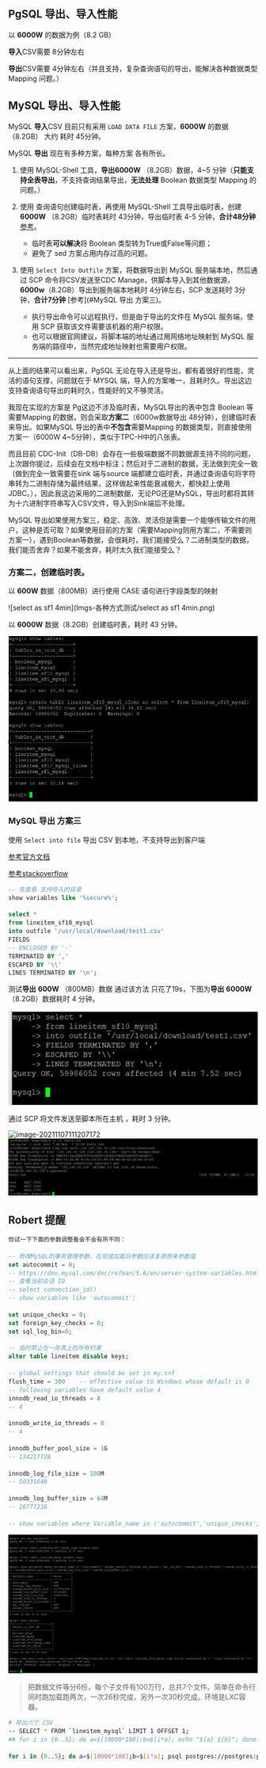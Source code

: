 

## PgSQL **导出、导入**性能

以 **6000W** 的数据为例（8.2 GB）

**导入**CSV需要  8分钟左右

**导出**CSV需要 4分钟左右（并且支持，复杂查询语句的导出，能解决各种数据类型Mapping 问题。）



## MySQL **导出、导入**性能

MySQL **导入**CSV 目前只有采用 `LOAD DATA FILE` 方案，**6000W** 的数据（8.2GB） 大约 耗时 45分钟。

MySQL **导出** 现在有多种方案，每种方案 各有所长。

1.  使用 MySQL-Shell 工具，**导出6000W** （8.2GB）数据，4~5 分钟（**只能支持全表导出**，不支持查询结果导出，**无法处理** Boolean 数据类型 Mapping 的问题。）
2.  使用 查询语句创建临时表，再使用 MySQL-Shell 工具导出临时表，创建**6000W**  （8.2GB）临时表耗时 43分钟，导出临时表 4-5 分钟，**合计48分钟** [参考](#方案二，创建临时表。)。

    -   临时表**可以解决**将 Boolean 类型转为True或False等问题；
    -   避免了 sed 方案占用内存过高的问题。
3.  使用 `Select Into Outfile` 方案，将数据导出到 MySQL 服务端本地，然后通过 SCP 命令将CSV发送至CDC Manage，供脚本导入到其他数据源，**6000w**（8.2GB）导出到服务端本地耗时 4分钟左右，SCP 发送耗时 3分钟，**合计7分钟** [参考](#MySQL 导出 方案三)。
    -   执行导出命令可以远程执行，但是由于导出的文件在 MySQL 服务端，使用 SCP 获取该文件需要该机器的用户权限。
    -   也可以根据官网建议，将脚本端的地址通过用网络地址映射到 MySQL 服务端的路径中，当然完成地址映射也需要用户权限。



---

从上面的结果可以看出来，PgSQL 无论在导入还是导出，都有着很好的性能，灵活的语句支撑，问题就在于 MYSQL 端，导入的方案唯一，且耗时久。导出这边支持查询语句导出的耗时久，性能好的又不够灵活。

我现在实现的方案是 Pg这边不涉及临时表，MySQL导出的表中包含 Boolean 等需要Mapping 的数据，则会采取**方案二**（6000w数据导出 48分钟），创建临时表来导出。如果MySQL 导出的表中**不包含**需要Mapping 的数据类型，则直接使用方案一（6000W 4~5分钟），类似于TPC-H中的八张表。

而且目前 CDC-Init（DB-DB）会存在一些极端数据不同数据源支持不同的问题，上次跟你提过，后续会在文档中标注；然后对于二进制的数据，无法做到完全一致（做到完全一致需要在sink 端与source 端都建立临时表，并通过查询语句将字符串转为二进制存储为最终结果，这样做起来性能衰减极大，都快赶上使用JDBC。），因此我这边采用的二进制数据，无论PG还是MySQL，导出时都将其转为十六进制字符串写入CSV文件，导入到Sink端后不处理。

MySQL 导出如果使用方案三，稳定、高效、灵活但是需要一个能够传输文件的用户，这种是否可取？如果使用目前的方案（需要Mapping则用方案二，不需要则方案一），遇到Boolean等数据，会很耗时，我们能接受么？二进制类型的数据，我们能否舍弃？如果不能舍弃，耗时太久我们能接受么？







### 方案二，创建临时表。

以 **600W** 数据（800MB）进行使用 CASE 语句进行字段类型的映射

![select as sf1 4min](Imgs-各种方式测试/select as sf1 4min.png)

以 **6000W** 数据（8.2GB）创建临时表，耗时 43 分钟。

![image-20211108111438590](Imgs-各种方式测试/image-20211108111438590.png)



### MySQL 导出 方案三

使用 `Select into file` 导出 CSV 到本地，不支持导出到客户端 

[参考官方文档](https://dev.mysql.com/doc/refman/8.0/en/select-into.html)

[参考stackoverflow](https://stackoverflow.com/questions/2804332/mysql-select-into-outfile-to-a-different-server)

```sql
-- 先查看 支持导入的目录
show variables like '%secure%';

select *
from lineitem_sf10_mysql
into outfile '/usr/local/download/test1.csv'
FIELDS
-- ENCLOSED BY '-'
TERMINATED BY ','
ESCAPED BY '\\'
LINES TERMINATED BY '\n';
```

测试**导出** **600W**  （800MB）数据 通过该方法 只花了19s，下图为**导出** **6000W**（8.2GB）数据耗时 4 分钟。

![image-20211107110937855](Imgs-各种方式测试/image-20211107110937855.png)



通过 SCP 将文件发送至脚本所在主机 ，耗时 3 分钟。

![image-20211107111207172](Imgs-各种方式测试/image-20211107111207172.png)![image-20211107111416531](Imgs-各种方式测试/image-20211107111416531.png)









## Robert 提醒

```sql
你试一下下面的参数调整看会不会有所不同：

-- 修改MySQL的事务管理参数，在完成加载后参数应该复原原来参数值
set autocommit = 0;
-- https://dev.mysql.com/doc/refman/5.6/en/server-system-variables.html#sysvar_autocommit
-- 查看当前会话 ID
-- select connection_id() 
-- show variables like 'autocommit';

set unique_checks = 0;
set foreign_key_checks = 0;
set sql_log_bin=0;

-- 临时禁止在一张表上的所有约束
alter table lineitem disable keys;

-- global settings that should be set in my.cnf
flush_time = 300    -- effective value to Windows whose default is 0
-- following variables have default value 4
innodb_read_io_threads = 8
-- 4

innodb_write_io_threads = 8
-- 4

innodb_buffer_pool_size = 1G
-- 134217728

innodb_log_file_size = 100M
-- 50331648

innodb_log_buffer_size = 64M
-- 16777216

-- show variables where Variable_name in ('autocommit','unique_checks','foreign_key_checks','sql_log_bin','innodb_read_io_threads','innodb_write_io_threads','innodb_buffer_pool_size','innodb_log_file_size','innodb_log_buffer_size');
```



![mysql-load](Imgs-各种方式测试/mysql-load.png)




>   把数据文件等分6份，每个子文件有100万行，总共7个文件。简单在命令行同时跑加载跑两次，一次26秒完成，另外一次30秒完成。环境是LXC容器。




```sh
# 导出六个 CSV
-- SELECT * FROM `lineitem_mysql` LIMIT 1 OFFSET 1;
## for i in {0..5}; do a=$[10000*100];b=$[i*a]; echo "${a} ${b}"; done

for i in {0..5}; do a=$[10000*100];b=$[i*a]; psql postgres://postgres:postgres@192.168.30.155/test_db -c "\copy (select * from lineitem_sf1_pgsql limit $a offset $b) to '/usr/local/lineitem_600w_$i.csv' with DELIMITER ',';"; done
```

 
